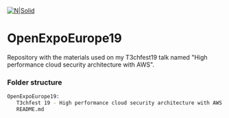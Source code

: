 [![N|Solid](http://securityinside.info/wp-content/uploads/logo.png)](https://securityinside.info)

# OpenExpoEurope19

Repository with the materials used on my T3chfest19 talk named "High performance cloud security architecture with AWS".

### Folder structure

```sh
OpenExpoEurope19:
   T3chfest 19 - High performance cloud security architecture with AWS.pptx
   README.md
```
